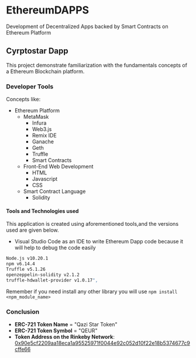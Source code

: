 # EthereumDAPPS
Development of Decentralized Apps backed by Smart Contracts on Ethereum Platform

## Cyrptostar Dapp
This project demonstrate familiarization with the fundamentals concepts of a Ethereum Blockchain platform.

### Developer Tools
Concepts like:
- Ethereum Platform
	- MetaMask
		- Infura
		- Web3.js
		- Remix IDE
		- Ganache
		- Geth
		- Truffle
		- Smart Contracts
	- Front-End Web Development
		- HTML
		- Javascript
		- CSS
	- Smart Contract Language
		- Solidity

#### Tools and Technologies used

This application is created using aforementioned tools,and the versions used are given below.
- Visual Studio Code as an IDE to write Ethereum Dapp code because it will help to debug the code easily

```bash
Node.js v10.20.1
npm v6.14.4
Truffle v5.1.26
openzeppelin-solidity v2.1.2
truffle-hdwallet-provider v1.0.17",
```
Remember if you need install any other library you will use `npm install <npm_module_name>`

### Conclusion

- **ERC-721 Token Name** = "Qazi Star Token"
- **ERC-721 Token Symbol** = "QEUR"
- **Token Address on the Rinkeby Network**: [0x90e5cf2209aa18eca1a95525971f0044e92c052d10f22e18b5374677c9cffe66](https://rinkeby.etherscan.io/tx/0x90e5cf2209aa18eca1a95525971f0044e92c052d10f22e18b5374677c9cffe66)
